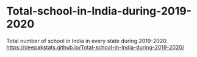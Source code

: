 # Total-school-in-India-during-2019-2020
Total number of school in India in every state during 2019-2020.
https://deepakstats.github.io/Total-school-in-India-during-2019-2020/
